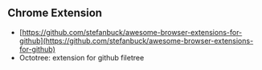 ## Chrome Extension
* [https://github.com/stefanbuck/awesome-browser-extensions-for-github](https://github.com/stefanbuck/awesome-browser-extensions-for-github)
* Octotree: extension for github filetree
